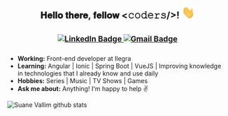 <h2 align="center">𝐇𝐞𝐥𝐥𝐨 𝐭𝐡𝐞𝐫𝐞, 𝐟𝐞𝐥𝐥𝐨𝐰 <𝚌𝚘𝚍𝚎𝚛𝚜/>! <img src="https://raw.githubusercontent.com/ABSphreak/ABSphreak/master/gifs/Hi.gif" width="30px"><br/>
  <sup>
    <br/>
     <a href="https://www.linkedin.com/in/suane-vallim-767106137/" target="_blank">
      <img alt="LinkedIn Badge" src="https://img.shields.io/badge/-Linkedin-F2A516?logo=Linkedin&logoColor=white&link=https://www.linkedin.com/in/suane-vallim-767106137/"/>
     </a>
    <a href="mailto:suanedarosav@gmail.com" target="_blank">
      <img alt="Gmail Badge" src="https://img.shields.io/badge/-Gmail-F2A516?logo=Gmail&logoColor=white&link=mailto:suanedarosav@gmail.com"/>
    </a>
  </sup>
</h2>

 - **Working:** Front-end developer at Ilegra
 - **Learning:** Angular | Ionic | Spring Boot | VueJS | Improving knowledge in technologies that I already know and use daily
 - **Hobbies:** Series | Music | TV Shows | Games
 - **Ask me about:** Anything! I'm happy to help :v:
 
![Suane Vallim github stats](https://github-readme-stats.vercel.app/api?username=suanev&hide=["contribs"]&show_icons=true&hide_border=true&icon_color=F2A516&text_color=222126&title_color=F2A516)

